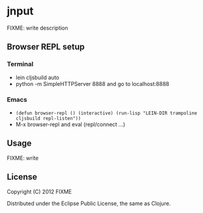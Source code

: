 # jnput

FIXME: write description

## Browser REPL setup

### Terminal
* lein cljsbuild auto
* python -m SimpleHTTPServer 8888 and go to localhost:8888

### Emacs
* `(defun browser-repl () (interactive)
           (run-lisp "LEIN-DIR trampoline cljsbuild repl-listen"))`
* M-x browser-repl and eval (repl/connect ...)

## Usage

FIXME: write

## License

Copyright (C) 2012 FIXME

Distributed under the Eclipse Public License, the same as Clojure.
